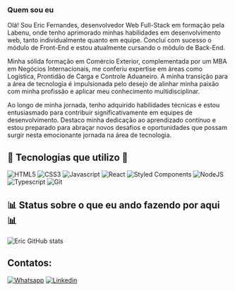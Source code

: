 
### Quem sou eu

Olá! Sou Eric Fernandes, desenvolvedor Web Full-Stack em formação pela Labenu, onde tenho aprimorado minhas habilidades em desenvolvimento web, tanto individualmente quanto em equipe. Concluí com sucesso o módulo de Front-End e estou atualmente cursando o módulo de Back-End.

Minha sólida formação em Comércio Exterior, complementada por um MBA em Negócios Internacionais, me conferiu expertise em áreas como Logística, Prontidão de Carga e Controle Aduaneiro. A minha transição para a área de tecnologia é impulsionada pelo desejo de alinhar minha paixão com minha profissão e aplicar meu conhecimento multidisciplinar.

Ao longo de minha jornada, tenho adquirido habilidades técnicas e estou entusiasmado para contribuir significativamente em equipes de desenvolvimento. Destaco minha dedicação ao aprendizado contínuo e estou preparado para abraçar novos desafios e oportunidades que possam surgir nesta emocionante jornada na área de tecnologia.



## 🌟 Tecnologias que utilizo 🌟

![HTML5](https://img.shields.io/badge/HTML5-E34F26?style=for-the-badge&logo=html5&logoColor=white)
![CSS3](https://img.shields.io/badge/CSS3-1572B6?style=for-the-badge&logo=css3&logoColor=white)
![Javascript](https://img.shields.io/badge/JavaScript-323330?style=for-the-badge&logo=javascript&logoColor=F7DF1E)
![React](https://img.shields.io/badge/React-20232A?style=for-the-badge&logo=react&logoColor=61DAFB)
![Styled Components](https://img.shields.io/badge/styled--components-DB7093?style=for-the-badge&logo=styled-components&logoColor=white)
![NodeJS](https://img.shields.io/badge/Node.js-43853D?style=for-the-badge&logo=node.js&logoColor=white)
![Typescript](https://img.shields.io/badge/TypeScript-007ACC?style=for-the-badge&logo=typescript&logoColor=white)
![Git](https://img.shields.io/badge/GIT-E44C30?style=for-the-badge&logo=git&logoColor=white)



## 📊 Status sobre o que eu ando fazendo por aqui 📊

![Eric GitHub stats](https://github-readme-stats.vercel.app/api?username=eesfernandes&show_icons=true&theme=radical)



## Contatos:

[![Whatsapp](https://img.shields.io/badge/WhatsApp-25D366?style=for-the-badge&logo=whatsapp&logoColor=white)](https://wa.me//5513981302574?text=Olá%20tudo%20bem?%20Estava%20vendo%20o%20seu%20*github*,%20gostaria%20de%20conversar%20mais!) 
[![Linkedin](https://img.shields.io/badge/LinkedIn-0077B5?style=for-the-badge&logo=linkedin&logoColor=white)](https://www.linkedin.com/in/eric-e-s-fernandes/) 



